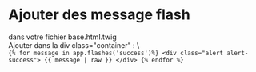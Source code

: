 # Ajouter des message flash 
dans votre fichier base.html.twig\
Ajouter dans la div class="container" : \            
`{% for message in app.flashes('success')%}
            <div class="alert alert-success">
                {{ message | raw }}
            </div>
            {% endfor %}`
